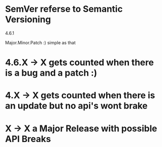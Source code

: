 # SemVer referse to Semantic Versioning

4.6.1

Major.Minor.Patch :) simple as that

# 4.6.X -> X gets counted when there is a bug and a patch :)

# 4.X -> X gets counted when there is an update but no api's wont brake

# X -> X a Major Release with possible API Breaks
